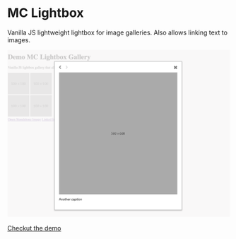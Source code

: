 # MC Lightbox

Vanilla JS lightweight lightbox for image galleries. Also allows linking text to images.

[![Screenshot](screenshot.png)](https://megancoyle.github.io/mc-lightbox/)

[Checkut the demo](https://megancoyle.github.io/mc-lightbox/)
